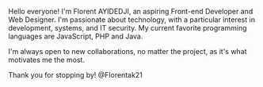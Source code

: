 Hello everyone!
I'm Florent AYIDEDJI, an aspiring Front-end Developer and Web Designer. I'm passionate about technology, with a particular interest in development, systems, and IT security. My current favorite programming languages are JavaScript, PHP and Java.

I'm always open to new collaborations, no matter the project, as it's what motivates me the most.

Thank you for stopping by!
@Florentak21
